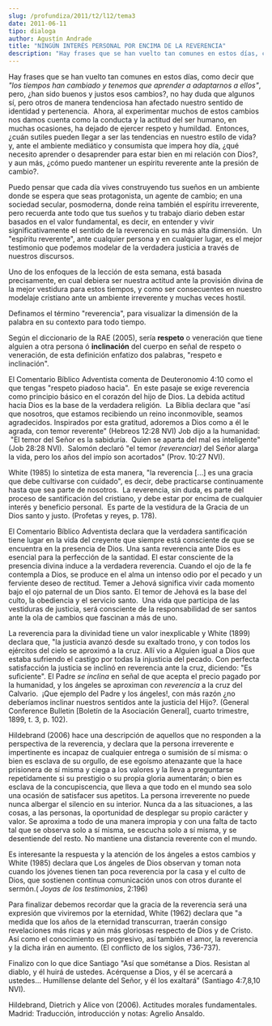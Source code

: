 ```yaml
---
slug: /profundiza/2011/t2/l12/tema3
date: 2011-06-11
tipo: dialoga
author: Agustín Andrade
title: "NINGÚN INTERÉS PERSONAL POR ENCIMA DE LA REVERENCIA"
description: "Hay frases que se han vuelto tan comunes en estos días, como decir que“los  tiempos han cambiado y tenemos que aprender a adaptarnos a ellos”, pero, ¿han  sido buenos y justos esos cambios?, no hay duda que algunos sí, pero otros de  manera tendenciosa han afectado nuestro sen..."
---
```


Hay frases que se han vuelto tan comunes en estos días, como decir que _"los tiempos han cambiado y tenemos que aprender a adaptarnos a ellos"_, pero, ¿han sido buenos y justos esos cambios?, no hay duda que algunos sí, pero otros de manera tendenciosa han afectado nuestro sentido de identidad y pertenencia.  Ahora, al experimentar muchos de estos cambios nos damos cuenta como la conducta y la actitud del ser humano, en muchas ocasiones, ha dejado de ejercer respeto y humildad.  Entonces, ¿cuán sutiles pueden llegar a ser las tendencias en nuestro estilo de vida? y, ante el ambiente mediático y consumista que impera hoy día, ¿qué necesito aprender o desaprender para estar bien en mi relación con Dios?, y aun más, ¿cómo puedo mantener un espíritu reverente ante la presión de cambio?.

Puedo pensar que cada día vives construyendo tus sueños en un ambiente donde se espera que seas protagonista, un agente de cambio; en una sociedad secular, posmoderna, donde reina también el espíritu irreverente, pero recuerda ante todo que tus sueños y tu trabajo diario deben estar basados en el valor fundamental, es decir, en entender y vivir significativamente el sentido de la reverencia en su más alta dimensión.  Un "espíritu reverente", ante cualquier persona y en cualquier lugar, es el mejor testimonio que podemos modelar de la verdadera justicia a través de nuestros discursos.

Uno de los enfoques de la lección de esta semana, está basada precisamente, en cual debiera ser nuestra actitud ante la provisión divina de la mejor vestidura para estos tiempos, y como ser consecuentes en nuestro modelaje cristiano ante un ambiente irreverente y muchas veces hostil.

Definamos el término "reverencia", para visualizar la dimensión de la palabra en su contexto para todo tiempo.

Según el diccionario de la RAE (2005), sería **respeto** o veneración que tiene alguien a otra persona ó **inclinación** del cuerpo en señal de respeto o veneración, de esta definición enfatizo dos palabras, "respeto e inclinación".

El Comentario Bíblico Adventista comenta de Deuteronomio 4:10 como el que tengas "respeto piadoso hacia".  En este pasaje se exige reverencia como principio básico en el corazón del hijo de Dios. La debida actitud hacia Dios es la base de la verdadera religión.  La Biblia declara que "así que nosotros, que estamos recibiendo un reino inconmovible, seamos agradecidos. Inspirados por esta gratitud, adoremos a Dios como a él le agrada, con temor reverente" (Hebreos 12:28 NVI) Job dijo a la humanidad:  "El temor del Señor es la sabiduría.  Quien se aparta del mal es inteligente" (Job 28:28 NVI).  Salomón declaró "el temor _(reverenciar)_ del Señor alarga la vida, pero los años del impío son acortados" (Prov. 10:27 NVI).

White (1985) lo sintetiza de esta manera, "la reverencia [...] es una gracia que debe cultivarse con cuidado", es decir, debe practicarse continuamente hasta que sea parte de nosotros.  La reverencia, sin duda, es parte del proceso de santificación del cristiano, y debe estar por encima de cualquier interés y beneficio personal.  Es parte de la vestidura de la Gracia de un Dios santo y justo. (Profetas y reyes, p. 178).

El Comentario Bíblico Adventista declara que la verdadera santificación tiene lugar en la vida del creyente que siempre está consciente de que se encuentra en la presencia de Dios. Una santa reverencia ante Dios es esencial para la perfección de la santidad. El estar consciente de la presencia divina induce a la verdadera reverencia. Cuando el ojo de la fe contempla a Dios, se produce en el alma un intenso odio por el pecado y un ferviente deseo de rectitud. Temer a Jehová significa vivir cada momento bajo el ojo paternal de un Dios santo. El temor de Jehová es la base del culto, la obediencia y el servicio santo.  Una vida que participa de las vestiduras de justicia, será consciente de la responsabilidad de ser santos ante la ola de cambios que fascinan a más de uno.

La reverencia para la divinidad tiene un valor inexplicable y White (1899) declara que, "la justicia avanzó desde su exaltado trono, y con todos los ejércitos del cielo se aproximó a la cruz. Allí vio a Alguien igual a Dios que estaba sufriendo el castigo por todas la injusticia del pecado. Con perfecta satisfacción la justicia se inclinó en reverencia ante la cruz, diciendo: "Es suficiente". El Padre _se inclina_ en señal de que acepta el precio pagado por la humanidad, y los ángeles se aproximan con _reverencia_ a la cruz del Calvario.  ¡Que ejemplo del Padre y los ángeles!, con más razón ¿no deberíamos inclinar nuestros sentidos ante la justicia del Hijo?. (General Conference Bulletin [Boletín de la Asociación General], cuarto trimestre, 1899, t. 3, p. 102).

Hildebrand (2006) hace una descripción de aquellos que no responden a la perspectiva de la reverencia, y declara que la persona irreverente e impertinente es incapaz de cualquier entrega o sumisión de sí misma: o bien es esclava de su orgullo, de ese egoísmo atenazante que la hace prisionera de sí misma y ciega a los valores y la lleva a preguntarse repetidamente si su prestigio o su propia gloria aumentarán; o bien es esclava de la concupiscencia, que lleva a que todo en el mundo sea solo una ocasión de satisfacer sus apetitos. La persona irreverente no puede nunca albergar el silencio en su interior. Nunca da a las situaciones, a las cosas, a las personas, la oportunidad de desplegar su propio carácter y valor. Se aproxima a todo de una manera impropia y con una falta de tacto tal que se observa solo a sí misma, se escucha solo a sí misma, y se desentiende del resto. No mantiene una distancia reverente con el mundo.

Es interesante la respuesta y la atención de los ángeles a estos cambios y White (1985) declara que Los ángeles de Dios observan y toman nota cuando los jóvenes tienen tan poca reverencia por la casa y el culto de Dios, que sostienen continua comunicación unos con otros durante el sermón.( _Joyas de los testimonios_, 2:196)

Para finalizar debemos recordar que la gracia de la reverencia será una expresión que viviremos por la eternidad, White (1962) declara que "a medida que los años de la eternidad transcurran, traerán consigo revelaciones más ricas y aún más gloriosas respecto de Dios y de Cristo. Así como el conocimiento es progresivo, así también el amor, la reverencia y la dicha irán en aumento. (El conflicto de los siglos, 736-737).

Finalizo con lo que dice Santiago "Así que sométanse a Dios. Resistan al diablo, y él huirá de ustedes. Acérquense a Dios, y él se acercará a ustedes… Humíllense delante del Señor, y él los exaltará" (Santiago 4:7,8,10 NVI).

Hildebrand, Dietrich y Alice von (2006). Actitudes morales fundamentales. Madrid: Traducción, introducción y notas: Agrelio Ansaldo.
